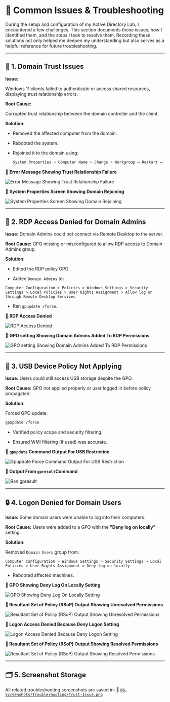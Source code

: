 # 🔧 Common Issues & Troubleshooting

During the setup and configuration of my Active Directory Lab, I encountered a few challenges. This section documents those issues, how I identified them, and the steps I took to resolve them. Recording these solutions not only helped me deepen my understanding but also serves as a helpful reference for future troubleshooting.

---

## 🧩 1. Domain Trust Issues

**Issue:**  

Windows 11 clients failed to authenticate or access shared resources, displaying trust relationship errors.

**Root Cause:**  

Corrupted trust relationship between the domain controller and the client.

**Solution:**  

- Removed the affected computer from the domain.
- Rebooted the system.
- Rejoined it to the domain using:

  ```bash
  System Properties > Computer Name > Change > Workgroup → Restart → Rejoin Domain
  ```

📸 **Error Message Showing Trust Relationship Failure**

![Error Message Showing Trust Relationship Failure](https://github.com/user-attachments/assets/69fba4ca-38d1-424a-999f-7a7d1ba46d31)

📸 **System Properties Screen Showing Domain Rejoining**

![System Properties Screen Showing Domain Rejoining](https://github.com/user-attachments/assets/97892673-b001-4b4a-92b7-d3ad969f4bfd)

---

## 🔐 2. RDP Access Denied for Domain Admins
**Issue:**
Domain Admins could not connect via Remote Desktop to the server.

**Root Cause:**
GPO missing or misconfigured to allow RDP access to Domain Admins group.

**Solution:**

- Edited the RDP policy GPO.

- Added `Domain Admins` to:

```pgsql
Computer Configuration > Policies > Windows Settings > Security Settings > Local Policies > User Rights Assignment > Allow log on through Remote Desktop Services
```
- Ran `gpupdate /force`.

📸 **RDP Access Denied**

![RDP Access Denied](https://github.com/user-attachments/assets/12745c2e-bf5c-4a8e-a41d-7a767cf172fc)

📸 **GPO setting Showing Domain Admins Added To RDP Permissions**

![GPO setting Showing Domain Admins Added To RDP Permissions](https://github.com/user-attachments/assets/e31a3b6d-a423-403a-8813-782af0d30eea)

---

## 💾 3. USB Device Policy Not Applying

**Issue:**
Users could still access USB storage despite the GPO.

**Root Cause:**
GPO not applied properly or user logged in before policy propagated.

**Solution:**

Forced GPO update:

```bash
gpupdate /force
```
- Verified policy scope and security filtering.

- Ensured WMI filtering (if used) was accurate.

📸 **`gpupdate` Command Output For USB Restriction**

![Gpupdate Force Command Output For USB Restriction](https://github.com/user-attachments/assets/048cab8d-18ce-4d7a-a2d8-4e541cdfc323)

**📸 Output From `gpresult`Command**

![Ran gpresult](https://github.com/user-attachments/assets/d2cd5644-473a-43dd-a886-ce6360f7291d)

---

## 🔒 4. Logon Denied for Domain Users

**Issue:**
Some domain users were unable to log into their computers.

**Root Cause:**
Users were added to a GPO with the **"Deny log on locally"** setting.

**Solution:**

Removed `Domain Users` group from:

```pgsql
Computer Configuration > Windows Settings > Security Settings > Local Policies > User Rights Assignment > Deny log on locally
```
- Rebooted affected machines.

**📸 GPO Showing Deny Log On Locally Setting**

![GPO Showing Deny Log On Locally Setting](https://github.com/user-attachments/assets/f23b3f25-875a-4fbe-8f56-4626fb43e0f5)

**📸 Resultant Set of Policy (RSoP) Output Showing Unresolved Permissions**

![Resultant Set of Policy (RSoP) Output Showing Unresolved Permissions](https://github.com/user-attachments/assets/2a720ab1-39da-446d-a1a3-c261d7c1c5d3)

**📸 Logon Access Denied Because Deny Logon Setting**

![Logon Access Denied Because Deny Logon Setting](https://github.com/user-attachments/assets/ecfc4808-66a9-4190-ba6f-eda972444c5b)

**📸 Resultant Set of Policy (RSoP) Output Showing Resolved Permissions**

![Resultant Set of Policy (RSoP) Output Showing Resolved Permissions](https://github.com/user-attachments/assets/0a9bf0cb-e8b1-4034-910b-b3f2f9feba28)

---

## 🗂️ 5. Screenshot Storage

All related troubleshooting screenshots are saved in:
📂 [`06-Screenshots/Troubleshooting/Trust-Issue.png`](https://github.com/Hugh-Kumbi/Hugh-Kumbi-Active-Directory-Lab/blob/main/06-Screenshots/X.%20Troubleshooting/Trust-Issues.md)
